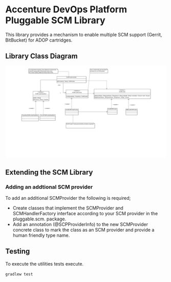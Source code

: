 
# Accenture DevOps Platform Pluggable SCM Library

This library provides a mechanism to enable multiple SCM support (Gerrit, BitBucket) for ADOP cartridges.

## Library Class Diagram

![SCM Pluggable Library High-Level class diagram](documentation/uml/images/pluggable.scm_library_class_diagram.png)

## Extending the SCM Library

### Adding an addtional SCM provider

To add an additional SCMProvider the following is required;
 - Create classes that implement the SCMProvider and SCMHandlerFactory interface according to your SCM provider in the pluggable.scm.<SCM-provider-type> package.
 - Add an annotation (@SCPProviderInfo) to the new SCMProvider concrete class to mark the class as an SCM provider and provide a human friendly type name.
 
## Testing

To execute the utilities tests execute.

```gradlew test```
